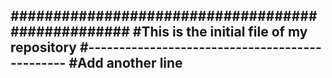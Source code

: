 ##################################################
#This is the initial file of my repository
#-----------------------------------------------
#Add another line
-
